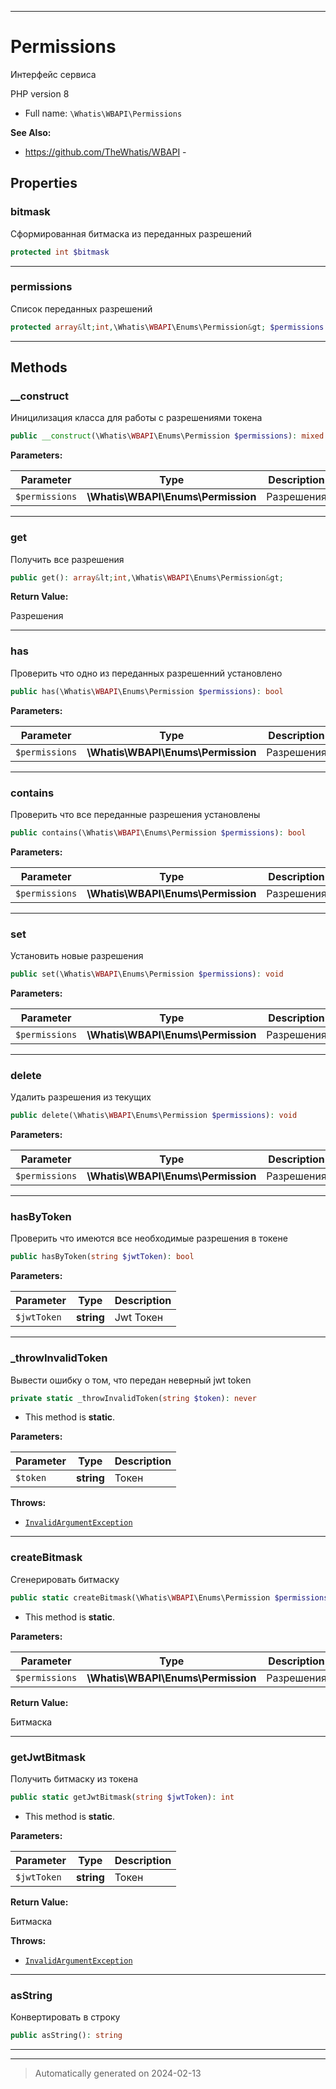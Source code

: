 ***

# Permissions

Интерфейс сервиса

PHP version 8

* Full name: `\Whatis\WBAPI\Permissions`

**See Also:**

* https://github.com/TheWhatis/WBAPI - 



## Properties


### bitmask

Сформированная битмаска из
переданных разрешений

```php
protected int $bitmask
```






***

### permissions

Список переданных разрешений

```php
protected array&lt;int,\Whatis\WBAPI\Enums\Permission&gt; $permissions
```






***

## Methods


### __construct

Иницилизация класса для
работы с разрешениями
токена

```php
public __construct(\Whatis\WBAPI\Enums\Permission $permissions): mixed
```








**Parameters:**

| Parameter | Type | Description |
|-----------|------|-------------|
| `$permissions` | **\Whatis\WBAPI\Enums\Permission** | Разрешения |





***

### get

Получить все разрешения

```php
public get(): array&lt;int,\Whatis\WBAPI\Enums\Permission&gt;
```









**Return Value:**

Разрешения




***

### has

Проверить что одно из переданных
разрешенний установлено

```php
public has(\Whatis\WBAPI\Enums\Permission $permissions): bool
```








**Parameters:**

| Parameter | Type | Description |
|-----------|------|-------------|
| `$permissions` | **\Whatis\WBAPI\Enums\Permission** | Разрешения |





***

### contains

Проверить что все переданные
разрешения установлены

```php
public contains(\Whatis\WBAPI\Enums\Permission $permissions): bool
```








**Parameters:**

| Parameter | Type | Description |
|-----------|------|-------------|
| `$permissions` | **\Whatis\WBAPI\Enums\Permission** | Разрешения |





***

### set

Установить новые разрешения

```php
public set(\Whatis\WBAPI\Enums\Permission $permissions): void
```








**Parameters:**

| Parameter | Type | Description |
|-----------|------|-------------|
| `$permissions` | **\Whatis\WBAPI\Enums\Permission** | Разрешения |





***

### delete

Удалить разрешения из текущих

```php
public delete(\Whatis\WBAPI\Enums\Permission $permissions): void
```








**Parameters:**

| Parameter | Type | Description |
|-----------|------|-------------|
| `$permissions` | **\Whatis\WBAPI\Enums\Permission** | Разрешения |





***

### hasByToken

Проверить что имеются
все необходимые разрешения
в токене

```php
public hasByToken(string $jwtToken): bool
```








**Parameters:**

| Parameter | Type | Description |
|-----------|------|-------------|
| `$jwtToken` | **string** | Jwt Токен |





***

### _throwInvalidToken

Вывести ошибку о том, что передан
неверный jwt token

```php
private static _throwInvalidToken(string $token): never
```



* This method is **static**.




**Parameters:**

| Parameter | Type | Description |
|-----------|------|-------------|
| `$token` | **string** | Токен |




**Throws:**

- [`InvalidArgumentException`](../../InvalidArgumentException.md)



***

### createBitmask

Сгенерировать битмаску

```php
public static createBitmask(\Whatis\WBAPI\Enums\Permission $permissions): int
```



* This method is **static**.




**Parameters:**

| Parameter | Type | Description |
|-----------|------|-------------|
| `$permissions` | **\Whatis\WBAPI\Enums\Permission** | Разрешения |


**Return Value:**

Битмаска




***

### getJwtBitmask

Получить битмаску из токена

```php
public static getJwtBitmask(string $jwtToken): int
```



* This method is **static**.




**Parameters:**

| Parameter | Type | Description |
|-----------|------|-------------|
| `$jwtToken` | **string** | Токен |


**Return Value:**

Битмаска



**Throws:**

- [`InvalidArgumentException`](../../InvalidArgumentException.md)



***

### asString

Конвертировать в строку

```php
public asString(): string
```












***


***
> Automatically generated on 2024-02-13

